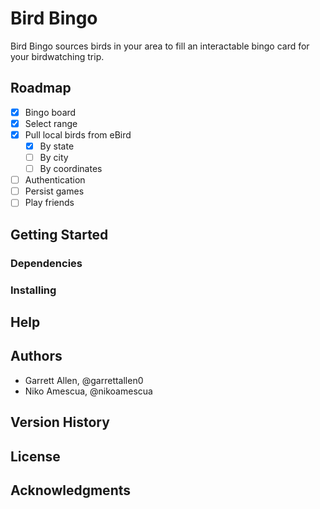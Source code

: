# Bird Bingo

Bird Bingo sources birds in your area to fill an interactable bingo card for your birdwatching trip. 

## Roadmap

- [x] Bingo board
- [x] Select range
- [x] Pull local birds from eBird
  - [x] By state
  - [ ] By city
  - [ ] By coordinates
- [ ] Authentication
- [ ] Persist games
- [ ] Play friends 

## Getting Started

### Dependencies

### Installing

## Help

## Authors

- Garrett Allen, @garrettallen0
- Niko Amescua, @nikoamescua

## Version History

## License

## Acknowledgments